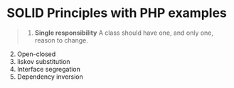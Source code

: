 # SOLID Principles with PHP examples

>1. **Single responsibility**
   A class should have one, and only one, reason to change.
2. Open-closed
3. liskov substitution
4. Interface segregation
5. Dependency inversion
